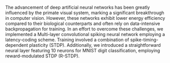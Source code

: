 
The advancement of deep artificial neural networks has been greatly influenced by the primate visual system, marking a significant breakthrough in computer vision. However, these networks exhibit lower energy efficiency compared to their biological counterparts and often rely on data-intensive backpropagation for training. In an effort to overcome these challenges, we implemented a Multi-layer convolutional spiking neural network employing a latency-coding scheme. Training involved a combination of spike-timing-dependent plasticity (STDP). Additionally, we introduced a straightforward neural layer featuring 10 neurons for MNIST digit classification, employing reward-modulated STDP (R-STDP).
